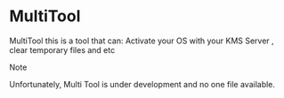 # MultiTool
MultiTool this is a tool that can: Activate your OS with your KMS Server , clear temporary files and etc

> [!NOTE]
> Unfortunately, Multi Tool is under development and no one file available.
